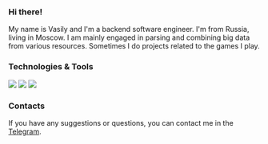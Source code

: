 ### Hi there! 

My name is Vasily and I'm a backend software engineer. I'm from Russia, living in Moscow. I am mainly engaged in parsing and combining big data from various resources. Sometimes I do projects related to the games I play.

### Technologies & Tools

![](https://img.shields.io/badge/OS-Linux-informational?style=flat-square&logo=linux&logoColor=white&color=5194f0)
![](https://img.shields.io/badge/Editor-PhpStorm-informational?style=flat-square&logo=phpstorm&logoColor=white&color=5194f0)
![](https://img.shields.io/badge/Code-PHP-informational?style=flat-square&logo=php&logoColor=white&color=5194f0)

### Contacts

If you have any suggestions or questions, you can contact me in the [Telegram](https://t.me/wnull).
